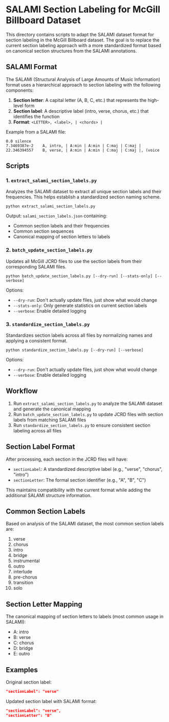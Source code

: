 # SALAMI Section Labeling for McGill Billboard Dataset

This directory contains scripts to adapt the SALAMI dataset format for section labeling in the McGill Billboard dataset. The goal is to replace the current section labeling approach with a more standardized format based on canonical section structures from the SALAMI annotations.

## SALAMI Format

The SALAMI (Structural Analysis of Large Amounts of Music Information) format uses a hierarchical approach to section labeling with the following components:

1. **Section letter**: A capital letter (A, B, C, etc.) that represents the high-level form
2. **Section label**: A descriptive label (intro, verse, chorus, etc.) that identifies the function
3. **Format**: `<LETTER>, <label>, | <chords> |`

Example from a SALAMI file:
```
0.0	silence
7.3469387e-2	A, intro, | A:min | A:min | C:maj | C:maj |
22.346394557	B, verse, | A:min | A:min | C:maj | C:maj |, (voice
```

## Scripts

### 1. `extract_salami_section_labels.py`

Analyzes the SALAMI dataset to extract all unique section labels and their frequencies. This helps establish a standardized section naming scheme.

```
python extract_salami_section_labels.py
```

Output: `salami_section_labels.json` containing:
- Common section labels and their frequencies
- Common section sequences
- Canonical mapping of section letters to labels

### 2. `batch_update_section_labels.py`

Updates all McGill JCRD files to use the section labels from their corresponding SALAMI files.

```
python batch_update_section_labels.py [--dry-run] [--stats-only] [--verbose]
```

Options:
- `--dry-run`: Don't actually update files, just show what would change
- `--stats-only`: Only generate statistics on current section labels
- `--verbose`: Enable detailed logging

### 3. `standardize_section_labels.py`

Standardizes section labels across all files by normalizing names and applying a consistent format.

```
python standardize_section_labels.py [--dry-run] [--verbose]
```

Options:
- `--dry-run`: Don't actually update files, just show what would change
- `--verbose`: Enable detailed logging

## Workflow

1. Run `extract_salami_section_labels.py` to analyze the SALAMI dataset and generate the canonical mapping
2. Run `batch_update_section_labels.py` to update JCRD files with section labels from matching SALAMI files
3. Run `standardize_section_labels.py` to ensure consistent section labeling across all files

## Section Label Format

After processing, each section in the JCRD files will have:
- `sectionLabel`: A standardized descriptive label (e.g., "verse", "chorus", "intro")
- `sectionLetter`: The formal section identifier (e.g., "A", "B", "C")

This maintains compatibility with the current format while adding the additional SALAMI structure information.

## Common Section Labels

Based on analysis of the SALAMI dataset, the most common section labels are:

1. verse
2. chorus
3. intro
4. bridge
5. instrumental
6. outro
7. interlude
8. pre-chorus
9. transition
10. solo

## Section Letter Mapping

The canonical mapping of section letters to labels (most common usage in SALAMI):

- A: intro
- B: verse
- C: chorus
- D: bridge
- E: outro

## Examples

Original section label:
```json
"sectionLabel": "verse"
```

Updated section label with SALAMI format:
```json
"sectionLabel": "verse",
"sectionLetter": "B"
```
